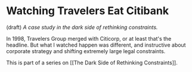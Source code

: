 # Watching Travelers Eat Citibank 
(draft) 
*A case study in the dark side of rethinking constraints.* 

In 1998, Travelers Group merged with Citicorp, or at least that's the headline. But what I watched happen was different, and instructive about corporate strategy and shifting extremely large legal constraints. 

This is part of a series on [[The Dark Side of Rethinking Constraints]]. 
